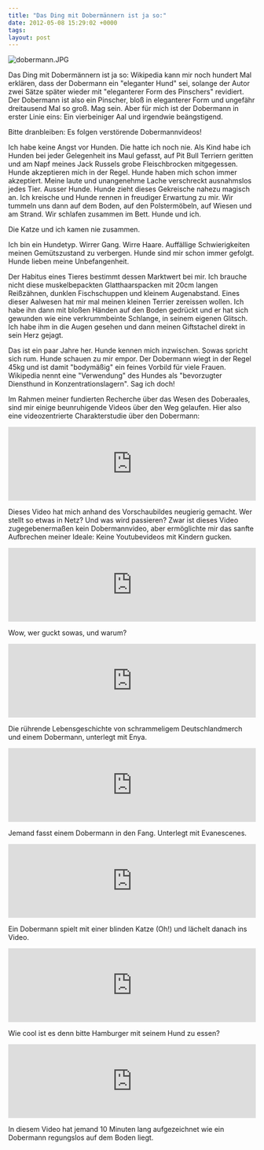 ```yaml
---
title: "Das Ding mit Dobermännern ist ja so:"
date: 2012-05-08 15:29:02 +0000
tags: 
layout: post
---
```

<img src="/content/images/dobermann.JPG" alt="dobermann.JPG" />

Das Ding mit Dobermännern ist ja so: Wikipedia kann mir noch hundert Mal erklären, dass der Dobermann ein "eleganter Hund" sei, solange der Autor zwei Sätze später wieder mit "eleganterer Form des Pinschers" revidiert. Der Dobermann ist also ein Pinscher, bloß in eleganterer Form und ungefähr dreitausend Mal so groß. Mag sein. Aber für mich ist der Dobermann in erster Linie eins: Ein vierbeiniger Aal und irgendwie beängstigend.

Bitte dranbleiben: Es folgen verstörende Dobermannvideos!

Ich habe keine Angst vor Hunden. Die hatte ich noch nie. Als Kind habe ich Hunden bei jeder Gelegenheit ins Maul gefasst, auf Pit Bull Terriern geritten und am Napf meines Jack Russels grobe Fleischbrocken mitgegessen. Hunde akzeptieren mich in der Regel. Hunde haben mich schon immer akzeptiert. Meine laute und unangenehme Lache verschreckt ausnahmslos jedes Tier. Ausser Hunde. Hunde zieht dieses Gekreische nahezu magisch an. Ich kreische und Hunde rennen in freudiger Erwartung zu mir. Wir tummeln uns dann auf dem Boden, auf den Polstermöbeln, auf Wiesen und am Strand. Wir schlafen zusammen im Bett. Hunde und ich.

Die Katze und ich kamen nie zusammen.

Ich bin ein Hundetyp. Wirrer Gang. Wirre Haare. Auffällige Schwierigkeiten meinen Gemütszustand zu verbergen. Hunde sind mir schon immer gefolgt. Hunde lieben meine Unbefangenheit.

Der Habitus eines Tieres bestimmt dessen Marktwert bei mir. Ich brauche nicht diese muskelbepackten Glatthaarspacken mit 20cm langen Reißzähnen, dunklen Fischschuppen und kleinem Augenabstand. Eines dieser Aalwesen hat mir mal meinen kleinen Terrier zereissen wollen. Ich habe ihn dann mit bloßen Händen auf den Boden gedrückt und er hat sich gewunden wie eine verkrummbeinte Schlange, in seinem eigenen Glitsch. Ich habe ihm in die Augen gesehen und dann meinen Giftstachel direkt in sein Herz gejagt.

Das ist ein paar Jahre her. Hunde kennen mich inzwischen. Sowas spricht sich rum. Hunde schauen zu mir empor. Der Dobermann wiegt in der Regel 45kg und ist damit "bodymäßig" ein feines Vorbild für viele Frauen. Wikipedia nennt eine "Verwendung" des Hundes als "bevorzugter Diensthund in Konzentrationslagern". Sag ich doch!

Im Rahmen meiner fundierten Recherche über das Wesen des Doberaales, sind mir einige beunruhigende Videos über den Weg gelaufen. Hier also eine videozentrierte Charakterstudie über den Dobermann: 

<iframe width="100%" src="http://www.youtube.com/embed/cGoKX6iUM9I" frameborder="0" allowfullscreen></iframe>


Dieses Video hat mich anhand des Vorschaubildes neugierig gemacht. Wer stellt so etwas in Netz? Und was wird passieren? Zwar ist dieses Video zugegebenermaßen kein Dobermannvideo, aber ermöglichte mir das sanfte Aufbrechen meiner Ideale: Keine Youtubevideos mit Kindern gucken.

<iframe width="100%" src="http://www.youtube.com/embed/kPwaolO5ArU" frameborder="0" allowfullscreen></iframe>


Wow, wer guckt sowas, und warum?

<iframe width="100%" src="http://www.youtube.com/embed/3gZBC1GxwW4" frameborder="0" allowfullscreen></iframe>


Die rührende Lebensgeschichte von schrammeligem Deutschlandmerch und einem Dobermann, unterlegt mit Enya.

<iframe width="100%" src="http://www.youtube.com/embed/YWIfW73sxXs" frameborder="0" allowfullscreen></iframe>


Jemand fasst einem Dobermann in den Fang. Unterlegt mit Evanescenes.

<iframe width="100%" src="http://www.youtube.com/embed/UKkDxhbY8gs" frameborder="0" allowfullscreen></iframe>


Ein Dobermann spielt mit einer blinden Katze (Oh!) und lächelt danach ins Video.

<iframe width="100%" src="http://www.youtube.com/embed/eYhm5JbGNZ4" frameborder="0" allowfullscreen></iframe>


Wie cool ist es denn bitte Hamburger mit seinem Hund zu essen? 

<iframe width="100%" src="http://www.youtube.com/embed/z9w3KL9MbkQ" frameborder="0" allowfullscreen></iframe>


In diesem Video hat jemand 10 Minuten lang aufgezeichnet wie ein Dobermann regungslos auf dem Boden liegt.
